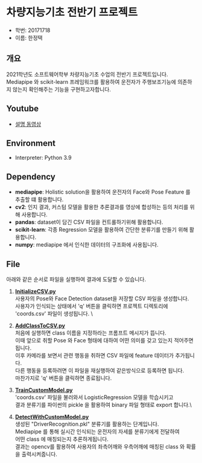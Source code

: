 # 차량지능기초 전반기 프로젝트
- 학번: 20171718
- 이름: 한정택

## 개요
2021학년도 소프트웨어학부 차량지능기초 수업의 전반기 프로젝트입니다.\
Mediapipe 와 scikit-learn 프레임워크를 활용하여
운전자가 주행보조기능에 의존하지 않는지 확인해주는 기능을 구현하고자합니다.

## Youtube 
- [설명 동영상](https://youtu.be/8zpVKjGNLM8)

## Environment
- Interpreter: Python 3.9

## Dependency
- **mediapipe**: Holistic solution을 활용하여 운전자의 Face와 Pose Feature 를 추출할 떄 활용합니다.
- **cv2**: 인지 결과, 커스텀 모델을 활용한 추론결과를 영상에 합성하는 등의 처리를 위해 사용합니다.
- **pandas**: dataset이 담긴 CSV 파일을 컨트롤하기위해 활용합니다.
- **scikit-learn**: 각종 Regression 모델을 활용하여 간단한 분류기를 만들기 위해 활용합니다.
- **numpy**: mediapipe 에서 인식한 데이터의 구조화에 사용됩니다.

## File
아래와 같은 순서로 파일을 실행하여 결과에 도달할 수 있습니다.

1. **[InitializeCSV.py](https://github.com/smart8612/CarInteligence-Mediapipe/blob/master/InitializeCSV.py )**\
   사용자의 Pose와 Face Detection dataset을 저장할 CSV 파일을 생성합니다.\
   사용자가 인식되는 상태에서 'q' 버튼을 클릭하면 프로젝트 디렉토리에 'coords.csv' 파일이 생성됩니다. \
   
   
2. **[AddClassToCSV.py](https://github.com/smart8612/CarInteligence-Mediapipe/blob/master/AddClassToCSV.py )**\
   처음에 실행하면 class 이름을 지정하라는 프롬프트 메시지가 뜹니다.\
   이때 앞으로 취할 Pose 와 Face 형태에 대하여 어떤 의미를 갖고 있는지 적어주면 됩니다.\
   이후 카메라를 보면서 관련 행동을 취하면 CSV 파일에 feature 데이터가 추가됩니다. \
   다른 행동을 등록하려면 이 파일을 재실행하여 같은방식으로 등록하면 됩니다.\
   마찬가지로 'q' 버튼을 클릭하면 종료됩니다.
   
   
3. **[TrainCustomModel.py](https://github.com/smart8612/CarInteligence-Mediapipe/blob/master/TrainCustomModel.py )**\
   'coords.csv' 파일을 불러와서 LogisticRegression 모델을 학습시키고\
   결과 분류기를 파이썬의 pickle 을 활용하여 binary 파일 형태로 export 합니다.\
   
   
4. **[DetectWithCustomModel.py](https://github.com/smart8612/CarInteligence-Mediapipe/blob/master/DetectWithCustomModel.py )**\
   생성된 "DriverRecognition.pkl" 분류기를 활용하는 단계입니다.\
   Mediapipe 를 통해 실시간 인식되는 운전자의 자세를 분류기에게 전달하여 \
   어떤 class 에 매칭되는지 추론하게됩니다. \
   결과는 opencv를 활용하여 사용자의 좌측어깨와 우측어깨에 매칭된 class 와 확률을 출력시켜줍니다.
